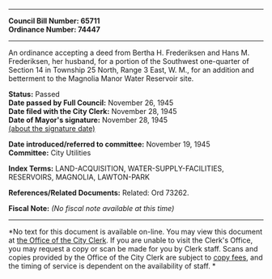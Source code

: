 * * * * *  
  
**Council Bill Number: [](#h0)[](#h2)65711**   
**Ordinance Number: 74447**  
  
* * * * *  
  
An ordinance accepting a deed from Bertha H. Frederiksen and Hans M. Frederiksen, her husband, for a portion of the Southwest one-quarter of Section 14 in Township 25 North, Range 3 East, W. M., for an addition and betterment to the Magnolia Manor Water Reservoir site.  
  
**Status:** Passed   
**Date passed by Full Council:** November 26, 1945   
**Date filed with the City Clerk:** November 28, 1945   
**Date of Mayor's signature:** November 28, 1945   
[(about the signature date)](/~public/approvaldate.htm)   
  
  
**Date introduced/referred to committee:** November 19, 1945   
**Committee:** City Utilities   
  
**Index Terms:** LAND-ACQUISITION, WATER-SUPPLY-FACILITIES, RESERVOIRS, MAGNOLIA, LAWTON-PARK  
  
**References/Related Documents:** Related: Ord 73262.  
  
**Fiscal Note:** *(No fiscal note available at this time)*  
  
* * * * *  
  
*No text for this document is available on-line. You may view this document at [the Office of the City Clerk](http://www.seattle.gov/leg/clerk/contactUs.htm). If you are unable to visit the Clerk's Office, you may request a copy or scan be made for you by Clerk staff. Scans and copies provided by the Office of the City Clerk are subject to [copy fees](http://clerk.seattle.gov/~public/clerkfees.htm), and the timing of service is dependent on the availability of staff. *  
  
  
